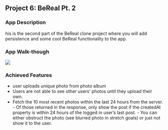 ## Project 6: BeReal Pt. 2
### App Description

his is the second part of the BeReal clone project where you will add persistence and some cool BeReal functionality to the app.


### App Walk-though

<img src="demo.gif" />

### Achieved Features

* user uploads unique photo from photo album
* Users are not able to see other users’ photos until they upload their own.
* Fetch the 10 most recent photos within the last 24 hours from the server. - Of those returned in the response, only show the post if the createdAt property is within 24 hours of the logged in user’s last post. - You can either obstruct the photo (see blurred photo in stretch goals) or just not show it to the user.
